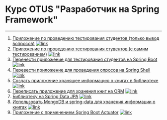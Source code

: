 # Курс OTUS "Разработчик на Spring Framework"

---

1. [Приложение по проведению тестирования студентов (только вывод вопросов)](exercise-1/README.md) [![link](https://img.shields.io/badge/-Repository%20link-969c56?logo=github)](https://github.com/OshovskiiVladislav/OTUS/blob/master/exercise-1/src/main/java/com/oshovskii/otus/MainApplication.java)
2. [Приложение по проведению тестирования студентов (с самим тестированием)](exercise-2/README.md)  [![link](https://img.shields.io/badge/-Repository%20link-969c56?logo=github)](https://github.com/OshovskiiVladislav/OTUS/blob/master/exercise-2/src/main/java/com/oshovskii/otus/MainApplication.java)
3. [Перенести приложение для тестирования студентов на Spring Boot](exercise-3/README.md)   [![link](https://img.shields.io/badge/-Repository%20link-969c56?logo=github)](https://github.com/OshovskiiVladislav/OTUS/blob/master/exercise-3/src/main/java/com/oshovskii/otus/MainApplication.java)
5. [Перевести приложение для проведения опросов на Spring Shell](exercise-5/README.md)  [![link](https://img.shields.io/badge/-Repository%20link-969c56?logo=github)](https://github.com/OshovskiiVladislav/OTUS/blob/master/exercise-5/src/main/java/com/oshovskii/otus/MainApplication.java)
7. [Создать приложение хранящее информацию о книгах в библиотеке](exercise-7/README.md)  [![link](https://img.shields.io/badge/-Repository%20link-969c56?logo=github)](https://github.com/OshovskiiVladislav/OTUS/blob/master/exercise-7/src/main/java/com/oshovskii/otus/MainApplication.java)
9. [Переписать приложение для хранения книг на ORM](exercise-9/README.md)  [![link](https://img.shields.io/badge/-Repository%20link-969c56?logo=github)](https://github.com/OshovskiiVladislav/OTUS/blob/master/exercise-9/src/main/java/com/oshovskii/otus/MainApplication.java)
11. [Библиотеку на Spring Data JPA](exercise-11/README.md)  [![link](https://img.shields.io/badge/-Repository%20link-969c56?logo=github)](https://github.com/OshovskiiVladislav/OTUS/blob/master/exercise-11/src/main/java/com/oshovskii/otus/MainApplication.java)
13. [Использовать MongoDB и spring-data для хранения информации о книгах](exercise-13/README.md)  [![link](https://img.shields.io/badge/-Repository%20link-969c56?logo=github)](https://github.com/OshovskiiVladislav/OTUS/blob/master/exercise-13/src/main/java/com/oshovskii/otus/MainApplication.java)
30. [Приложение с применением Spring Boot Actuator](exercise-30-spring-boot-actuator/README.md)  [![link](https://img.shields.io/badge/-Repository%20link-969c56?logo=github)](https://github.com/OshovskiiVladislav/OTUS/blob/master/exercise-30-spring-boot-actuator/src/main/java/com/oshovskii/otus/MainApplication.java)
